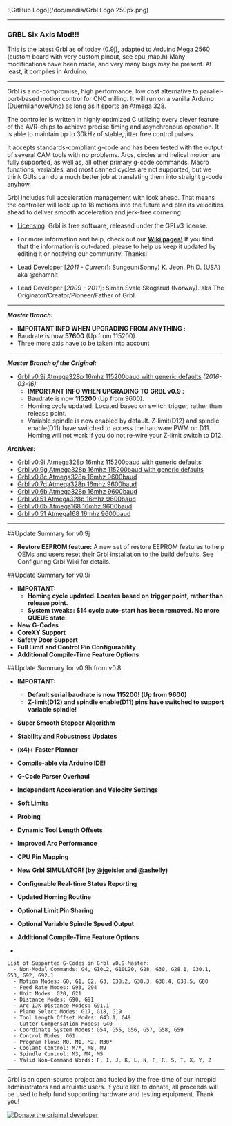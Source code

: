 ![GitHub Logo](/doc/media/Grbl Logo 250px.png)


***
### GRBL Six Axis Mod!!!
This is the latest Grbl as of today (0.9j), adapted to Arduino Mega 2560 (custom board with very custom pinout, see cpu_map.h)
Many modifications have been made, and very many bugs may be present. At least, it compiles in Arduino.

***

Grbl is a no-compromise, high performance, low cost alternative to parallel-port-based motion control for CNC milling. It will run on a vanilla Arduino (Duemillanove/Uno) as long as it sports an Atmega 328. 

The controller is written in highly optimized C utilizing every clever feature of the AVR-chips to achieve precise timing and asynchronous operation. It is able to maintain up to 30kHz of stable, jitter free control pulses.

It accepts standards-compliant g-code and has been tested with the output of several CAM tools with no problems. Arcs, circles and helical motion are fully supported, as well as, all other primary g-code commands. Macro functions, variables, and most canned cycles are not supported, but we think GUIs can do a much better job at translating them into straight g-code anyhow.

Grbl includes full acceleration management with look ahead. That means the controller will look up to 18 motions into the future and plan its velocities ahead to deliver smooth acceleration and jerk-free cornering.

* [Licensing](https://github.com/grbl/grbl/wiki/Licensing): Grbl is free software, released under the GPLv3 license.

* For more information and help, check out our **[Wiki pages!](https://github.com/grbl/grbl/wiki)** If you find that the information is out-dated, please to help us keep it updated by editing it or notifying our community! Thanks!

* Lead Developer [_2011 - Current_]: Sungeun(Sonny) K. Jeon, Ph.D. (USA) aka @chamnit

* Lead Developer [_2009 - 2011_]: Simen Svale Skogsrud (Norway). aka The Originator/Creator/Pioneer/Father of Grbl.

***
_**Master Branch:**_
  - **IMPORTANT INFO WHEN UPGRADING FROM ANYTHING :** 
  - Baudrate is now **57600** (Up from 115200). 
  - Three more axis have to be taken into account

***
_**Master Branch of the Original:**_
* [Grbl v0.9j Atmega328p 16mhz 115200baud with generic defaults](http://bit.ly/1I8Ey4S) _(2016-03-16)_
  - **IMPORTANT INFO WHEN UPGRADING TO GRBL v0.9 :** 
  - Baudrate is now **115200** (Up from 9600). 
  - Homing cycle updated. Located based on switch trigger, rather than release point.
  - Variable spindle is now enabled by default. Z-limit(D12) and spindle enable(D11) have switched to access the hardware PWM on D11. Homing will not work if you do not re-wire your Z-limit switch to D12.

_**Archives:**_
* [Grbl v0.9i Atmega328p 16mhz 115200baud with generic defaults](http://bit.ly/1EiviDk) 
* [Grbl v0.9g Atmega328p 16mhz 115200baud with generic defaults](http://bit.ly/1m8E1Qa) 
* [Grbl v0.8c Atmega328p 16mhz 9600baud](http://bit.ly/SSdCJE)
* [Grbl v0.7d Atmega328p 16mhz 9600baud](http://bit.ly/ZhL15G)
* [Grbl v0.6b Atmega328p 16mhz 9600baud](http://bit.ly/VD04A5)
* [Grbl v0.51 Atmega328p 16mhz 9600baud](http://bit.ly/W75BS1)
* [Grbl v0.6b Atmega168 16mhz 9600baud](http://bit.ly/SScWnE)
* [Grbl v0.51 Atmega168 16mhz 9600baud](http://bit.ly/VXyrYu)


***

##Update Summary for v0.9j
  - **Restore EEPROM feature:** A new set of restore EEPROM features to help OEMs and users reset their Grbl installation to the build defaults. See Configuring Grbl Wiki for details.
  
##Update Summary for v0.9i
  - **IMPORTANT:**
    - **Homing cycle updated. Locates based on trigger point, rather than release point.**
    - **System tweaks: $14 cycle auto-start has been removed. No more QUEUE state.**
  - **New G-Codes** 
  - **CoreXY Support**
  - **Safety Door Support**
  - **Full Limit and Control Pin Configurability**
  - **Additional Compile-Time Feature Options**

##Update Summary for v0.9h from v0.8
  - **IMPORTANT:**
    - **Default serial baudrate is now 115200! (Up from 9600)**
    - **Z-limit(D12) and spindle enable(D11) pins have switched to support variable spindle!**
  - **Super Smooth Stepper Algorithm**
  - **Stability and Robustness Updates**
  - **(x4)+ Faster Planner**
  - **Compile-able via Arduino IDE!**
  - **G-Code Parser Overhaul**
  - **Independent Acceleration and Velocity Settings**
  - **Soft Limits**
  - **Probing**
  - **Dynamic Tool Length Offsets**
  - **Improved Arc Performance**
  - **CPU Pin Mapping**
  - **New Grbl SIMULATOR! (by @jgeisler and @ashelly)**
  - **Configurable Real-time Status Reporting**
  - **Updated Homing Routine**
  - **Optional Limit Pin Sharing**
  - **Optional Variable Spindle Speed Output**
  - **Additional Compile-Time Feature Options**

-
``` 
List of Supported G-Codes in Grbl v0.9 Master:
  - Non-Modal Commands: G4, G10L2, G10L20, G28, G30, G28.1, G30.1, G53, G92, G92.1
  - Motion Modes: G0, G1, G2, G3, G38.2, G38.3, G38.4, G38.5, G80
  - Feed Rate Modes: G93, G94
  - Unit Modes: G20, G21
  - Distance Modes: G90, G91
  - Arc IJK Distance Modes: G91.1
  - Plane Select Modes: G17, G18, G19
  - Tool Length Offset Modes: G43.1, G49
  - Cutter Compensation Modes: G40
  - Coordinate System Modes: G54, G55, G56, G57, G58, G59
  - Control Modes: G61
  - Program Flow: M0, M1, M2, M30*
  - Coolant Control: M7*, M8, M9
  - Spindle Control: M3, M4, M5
  - Valid Non-Command Words: F, I, J, K, L, N, P, R, S, T, X, Y, Z
```

-------------
Grbl is an open-source project and fueled by the free-time of our intrepid administrators and altruistic users. If you'd like to donate, all proceeds will be used to help fund supporting hardware and testing equipment. Thank you!

[![Donate the original developer](https://www.paypalobjects.com/en_US/i/btn/btn_donate_LG.gif)](https://www.paypal.com/cgi-bin/webscr?cmd=_s-xclick&hosted_button_id=CUGXJHXA36BYW)
